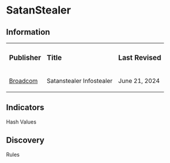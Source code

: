 
# SatanStealer

## Information
<table>
  <tr>
    <td>
      <h3>Publisher</h3>
    </td>
    <td>
      <h3>Title</h3>
    </td>
    <td>
      <h3>Last Revised</h3>
    </td>
  </tr>
  <tr>
    <td>
      <a href="https://www.broadcom.com/support/security-center/protection-bulletin/satanstealer-infostealer">Broadcom</a>
    </td>
    <td>
      <p>Satanstealer Infostealer</p>
    </td>
    <td>
      <p>June 21, 2024</p>
    </td>
  </tr>
</table>

## Indicators
Hash Values


## Discovery
Rules


